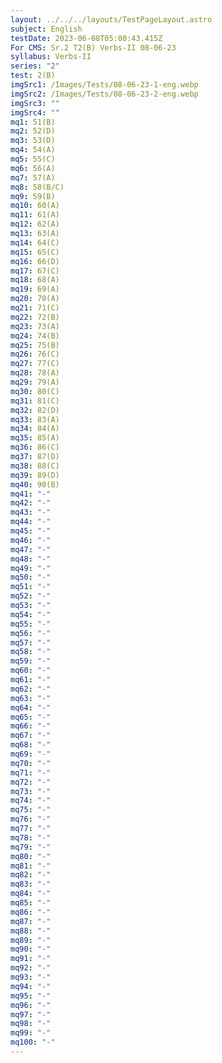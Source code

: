 ```yaml
---
layout: ../../../layouts/TestPageLayout.astro
subject: English
testDate: 2023-06-08T05:00:43.415Z
For CMS: Sr.2 T2(B) Verbs-II 08-06-23
syllabus: Verbs-II
series: "2"
test: 2(B)
imgSrc1: /Images/Tests/08-06-23-1-eng.webp
imgSrc2: /Images/Tests/08-06-23-2-eng.webp
imgSrc3: ""
imgSrc4: ""
mq1: 51(B)
mq2: 52(D)
mq3: 53(D)
mq4: 54(A)
mq5: 55(C)
mq6: 56(A)
mq7: 57(A)
mq8: 58(B/C)
mq9: 59(B)
mq10: 60(A)
mq11: 61(A)
mq12: 62(A)
mq13: 63(A)
mq14: 64(C)
mq15: 65(C)
mq16: 66(D)
mq17: 67(C)
mq18: 68(A)
mq19: 69(A)
mq20: 70(A)
mq21: 71(C)
mq22: 72(B)
mq23: 73(A)
mq24: 74(B)
mq25: 75(B)
mq26: 76(C)
mq27: 77(C)
mq28: 78(A)
mq29: 79(A)
mq30: 80(C)
mq31: 81(C)
mq32: 82(D)
mq33: 83(A)
mq34: 84(A)
mq35: 85(A)
mq36: 86(C)
mq37: 87(D)
mq38: 88(C)
mq39: 89(D)
mq40: 90(B)
mq41: "-"
mq42: "-"
mq43: "-"
mq44: "-"
mq45: "-"
mq46: "-"
mq47: "-"
mq48: "-"
mq49: "-"
mq50: "-"
mq51: "-"
mq52: "-"
mq53: "-"
mq54: "-"
mq55: "-"
mq56: "-"
mq57: "-"
mq58: "-"
mq59: "-"
mq60: "-"
mq61: "-"
mq62: "-"
mq63: "-"
mq64: "-"
mq65: "-"
mq66: "-"
mq67: "-"
mq68: "-"
mq69: "-"
mq70: "-"
mq71: "-"
mq72: "-"
mq73: "-"
mq74: "-"
mq75: "-"
mq76: "-"
mq77: "-"
mq78: "-"
mq79: "-"
mq80: "-"
mq81: "-"
mq82: "-"
mq83: "-"
mq84: "-"
mq85: "-"
mq86: "-"
mq87: "-"
mq88: "-"
mq89: "-"
mq90: "-"
mq91: "-"
mq92: "-"
mq93: "-"
mq94: "-"
mq95: "-"
mq96: "-"
mq97: "-"
mq98: "-"
mq99: "-"
mq100: "-"
---
```

